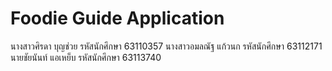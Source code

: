# Foodie Guide Application
นางสาวศิรดา    บุญช่วย  รหัสนักศึกษา 63110357
นางสาวอมลณัฐ  แก้วนก 	 รหัสนักศึกษา 63112171
นายชัยนันท์     แอเหย็บ	 รหัสนักศึกษา 63113740
